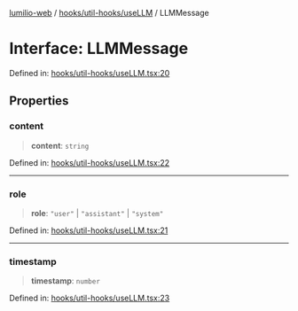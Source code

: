 [lumilio-web](../../../../modules.md) / [hooks/util-hooks/useLLM](../index.md) / LLMMessage

# Interface: LLMMessage

Defined in: [hooks/util-hooks/useLLM.tsx:20](https://github.com/EdwinZhanCN/Lumilio-Photos/blob/50447139bbcd8646ed06f83c6f5775c49db37354/web/src/hooks/util-hooks/useLLM.tsx#L20)

## Properties

### content

> **content**: `string`

Defined in: [hooks/util-hooks/useLLM.tsx:22](https://github.com/EdwinZhanCN/Lumilio-Photos/blob/50447139bbcd8646ed06f83c6f5775c49db37354/web/src/hooks/util-hooks/useLLM.tsx#L22)

***

### role

> **role**: `"user"` \| `"assistant"` \| `"system"`

Defined in: [hooks/util-hooks/useLLM.tsx:21](https://github.com/EdwinZhanCN/Lumilio-Photos/blob/50447139bbcd8646ed06f83c6f5775c49db37354/web/src/hooks/util-hooks/useLLM.tsx#L21)

***

### timestamp

> **timestamp**: `number`

Defined in: [hooks/util-hooks/useLLM.tsx:23](https://github.com/EdwinZhanCN/Lumilio-Photos/blob/50447139bbcd8646ed06f83c6f5775c49db37354/web/src/hooks/util-hooks/useLLM.tsx#L23)
